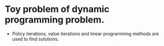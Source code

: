 # Toy problem of dynamic programming problem.  
* Policy iterations, value iterations and linear programming methods are used to find solutions.  
